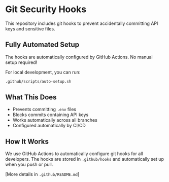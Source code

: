 # Git Security Hooks

This repository includes git hooks to prevent accidentally committing API keys and sensitive files.

## Fully Automated Setup

The hooks are automatically configured by GitHub Actions. No manual setup required!

For local development, you can run:

```bash
.github/scripts/auto-setup.sh
```

## What This Does

- Prevents committing `.env` files
- Blocks commits containing API keys
- Works automatically across all branches
- Configured automatically by CI/CD

## How It Works

We use GitHub Actions to automatically configure git hooks for all developers. The hooks are stored in `.github/hooks` and automatically set up when you push or pull.

[More details in `.github/README.md`]
